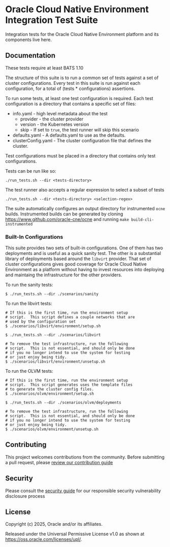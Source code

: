 # Oracle Cloud Native Environment Integration Test Suite

Integration tests for the Oracle Cloud Native Environment platform and its
components live here.

## Documentation

These tests require at least BATS 1.10

The structure of this suite is to run a common set of tests against a set of
cluster configurations.  Every test in this suite is run against each
configuration, for a total of (tests * configurations) assertions.

To run some tests, at least one test configuration is required.  Each test
configuration is a directory that contains a specific set of files:

* info.yaml - high level metadata about the test
  * provider - the cluster provider
  * version - the Kubernetes version
  * skip - If set to `true`, the test runner will skip this scenario
* defaults.yaml - A defaults.yaml to use as the defaults.
* clusterConfig.yaml - The cluster configuration file that defines the cluster.

Test configurations must be placed in a directory that contains only test
configurations.

Tests can be run like so:

`./run_tests.sh --dir <tests-directory>`

The test runner also accepts a regular expression to select a subset of tests


`./run_tests.sh --dir <tests-directory> <selection-regex>`

The suite automatically configures an output directory for instrumented `ocne`
builds.  Instrumented builds can be generated by cloning
https://www.github.com/oracle-cne/ocne and running `make build-cli-instrumented`

### Built-In Configurations

This suite provides two sets of built-in configurations.  One of them has two
deployments and is useful as a quick sanity test.  The other is a substantial
library of deployments based around the `libvirt` provider.  That set of
cluster configurations gives good coverage for Oracle Cloud Native Environment
as a platform without having to invest resources into deploying and maintaing
the infrastructure for the other providers.

To run the sanity tests:
```
$ ./run_tests.sh --dir ./scenarios/sanity
```

To run the libvirt tests:
```
# If this is the first time, run the environment setup
# script.  This script defines a couple networks that are
# used by the configuration set
$ ./scenarios/libvirt/environment/setup.sh

$ ./run_tests.sh --dir ./scenarios/libvirt

# To remove the test infrastructure, run the following
# script.  This is not essential, and should only be done
# if you no longer intend to use the system for testing
# or just enjoy being tidy.
$ ./scenarios/libvirt/environment/unsetup.sh
```

To run the OLVM tests:

```
# If this is the first time, run the environment setup
# script.  This script generates uses the template files
# to generate the cluster config files.
$ ./scenarios/olvm/environment/setup.sh

$ ./run_tests.sh --dir ./scenarios/olvm/deployments

# To remove the test infrastructure, run the following
# script.  This is not essential, and should only be done
# if you no longer intend to use the system for testing
# or just enjoy being tidy.
$ ./scenarios/olvm/environment/unsetup.sh
```


## Contributing

This project welcomes contributions from the community. Before submitting a pull request, please [review our contribution guide](./CONTRIBUTING.md)

## Security

Please consult the [security guide](./SECURITY.md) for our responsible security vulnerability disclosure process

## License

Copyright (c) 2025, Oracle and/or its affiliates.

Released under the Universal Permissive License v1.0 as shown at
<https://oss.oracle.com/licenses/upl/>.
